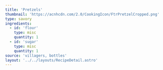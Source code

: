 ```yaml
---
title: 'Pretzels'
thumbnail: 'https://acnhcdn.com/2.0/CookingIcon/FtrPretzelCropped.png'
type: savory
ingredients:
  - id: 'flour'
    type: misc
    quantity: 1
  - id: 'sugar'
    type: misc
    quantity: 1
source: 'villagers, bottles'
layout: '../../layouts/RecipeDetail.astro'
---
```

